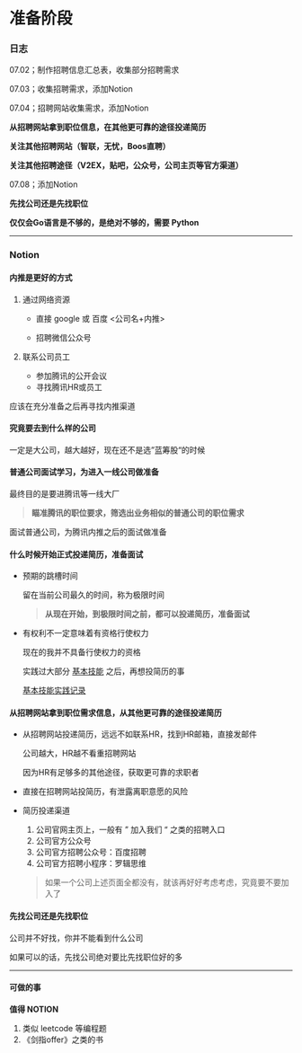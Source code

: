 # 准备阶段

### 日志

07.02；制作招聘信息汇总表，收集部分招聘需求

07.03；收集招聘需求，添加Notion

07.04；招聘网站收集需求，添加Notion

**从招聘网站拿到职位信息，在其他更可靠的途径投递简历**

**关注其他招聘网站（智联，无忧，Boos直聘）**

**关注其他招聘途径（V2EX，贴吧，公众号，公司主页等官方渠道）**

07.08；添加Notion

**先找公司还是先找职位**

**仅仅会Go语言是不够的，是绝对不够的，需要 Python**











---

### Notion

#### 内推是更好的方式

1. 通过网络资源

   + 直接 google 或 百度  <公司名+内推>

   + 招聘微信公众号

2. 联系公司员工

   + 参加腾讯的公开会议
   + 寻找腾讯HR或员工

应该在充分准备之后再寻找内推渠道

#### 究竟要去到什么样的公司

一定是大公司，越大越好，现在还不是选”蓝筹股“的时候

#### 普通公司面试学习，为进入一线公司做准备

最终目的是要进腾讯等一线大厂

> 
>
> **瞄准腾讯的职位要求，筛选出业务相似的普通公司的职位需求**
>
> 

面试普通公司，为腾讯内推之后的面试做准备

#### 什么时候开始正式投递简历，准备面试

+ 预期的跳槽时间

  留在当前公司最久的时间，称为极限时间

  >  **从现在开始，到极限时间之前，都可以投递简历，准备面试**

+ 有权利不一定意味着有资格行使权力

  现在的我并不具备行使权力的资格

  实践过大部分 [基本技能](E:\postgraduate\markdown\daily\Project\971\技术要求.md) 之后，再想投简历的事

  [基本技能实践记录]()

#### 从招聘网站拿到职位需求信息，从其他更可靠的途径投递简历

+ 从招聘网站投递简历，远远不如联系HR，找到HR邮箱，直接发邮件

  公司越大，HR越不看重招聘网站

  因为HR有足够多的其他途径，获取更可靠的求职者

+ 直接在招聘网站投简历，有泄露离职意愿的风险

+ 简历投递渠道

  1. 公司官网主页上，一般有 ” 加入我们 “ 之类的招聘入口
  2. 公司官方公众号
  3. 公司官方招聘公众号：百度招聘
  4. 公司官方招聘小程序：罗辑思维

  > 如果一个公司上述页面全都没有，就该再好好考虑考虑，究竟要不要加入了

#### 先找公司还是先找职位

公司并不好找，你并不能看到什么公司

如果可以的话，先找公司绝对要比先找职位好的多











---

#### 可做的事

**值得 NOTION**

1. 类似 leetcode 等编程题
2. 《剑指offer》之类的书